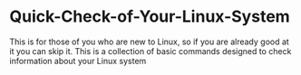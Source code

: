 # Quick-Check-of-Your-Linux-System
This is for those of you who are new to Linux, so if you are already good at it you can skip it. This is a collection of basic commands designed to check information about your Linux system
